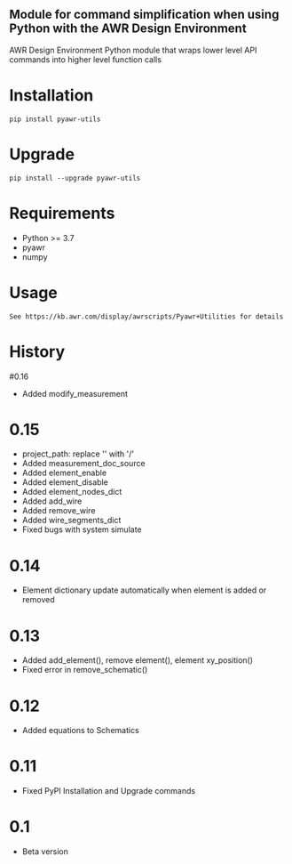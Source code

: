 ## Module for command simplification when using Python with the AWR Design Environment 

AWR Design Environment Python module that wraps lower level API commands into higher level function calls

# Installation
    pip install pyawr-utils

# Upgrade

    pip install --upgrade pyawr-utils

# Requirements
* Python >= 3.7
* pyawr
* numpy

# Usage

    See https://kb.awr.com/display/awrscripts/Pyawr+Utilities for details
	
# History
#0.16
* Added modify_measurement
# 0.15
* project_path: replace '\' with '/'
* Added measurement_doc_source
* Added element_enable
* Added element_disable
* Added element_nodes_dict
* Added add_wire
* Added remove_wire
* Added wire_segments_dict
* Fixed bugs with system simulate
# 0.14
* Element dictionary update automatically when element is added or removed
# 0.13
* Added add_element(), remove element(), element xy_position()
* Fixed error in remove_schematic()
# 0.12
* Added equations to Schematics
# 0.11
* Fixed PyPI Installation and Upgrade commands
# 0.1
* Beta version


